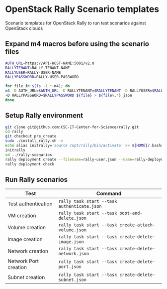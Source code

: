 OpenStack Rally Scenario templates
==================================

Scenario templates for OpenStack Rally to run test scenarios against OpenStack clouds

Expand m4 macros before using the scenario files
------------------------------------------------

```bash
AUTH_URL=https://API-HOST-NAME:5001/v2.0
RALLYTENANT=RALLY-TENANT-NAME
RALLYUSER=RALLY-USER-NAME
RALLYPASSWORD=RALLY-USER-PASSWORD

for file in $(ls -1 *.m4); do
m4 -D AUTH_URL=$AUTH_URL -D RALLYTENANT=$RALLYTENANT -D RALLYUSER=$RALLYUSER \
-D RALLYPASSWORD=$RALLYPASSWORD ${file} > ${file%.*}.json
done
```

Setup Rally environment
-----------------------

```bash
git clone git@github.com:CSC-IT-Center-for-Science/rally.git
cd rally
git checkout pre_create
sudo ./install_rally.sh -v
echo alias initrally='source /opt/rally/bin/activate' >> ${HOME}/.bashrc
initrally
cd ../rally-scenarios
rally deployment create --filename=rally-user.json --name=rally-deployment
rally deployment check 
```

Run Rally scenarios
-------------------

|  Test                 | Command                                              |
|-----------------------|------------------------------------------------------|
| Test authentication   | `rally task start --task authenticate.json`          |
| VM creation           | `rally task start --task boot-and-delete.json`       |
| Volume creation       | `rally task start --task create-attach-volume.json`  |
| Image creation        | `rally task start --task create-delete-image.json`   |
| Network creation      | `rally task start --task create-delete-network.json` |
| Network Port creation | `rally task start --task create-delete-port.json`    |
| Subnet creation       | `rally task start --task create-delete-subnet.json`  |
